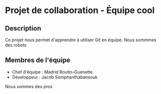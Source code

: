 # Projet de collaboration - Équipe cool
## Description
Ce projet nous permet d'apprendre à utiliser Git en équipe.
Nous sommmes des robots

## Membres de l'équipe
- Chef d'équipe : Madrid Boutin-Guénette
- Développeur : Jacob Somphanthabansouk

Nous sommes des pros
